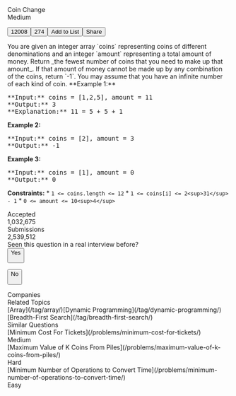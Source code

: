<div class="description__24sA">

<div class="css-101rr4k">

<div data-cy="question-title" class="css-v3d350">Coin Change</div>

<div class="css-10o4wqw">

<div diff="medium" class="css-dcmtd5">Medium</div>

<button class="btn__r7r7 css-1rdgofi"><span>12008</span></button><button class="btn__r7r7 css-1rdgofi"><span>274</span></button><button class="btn__r7r7 css-1rdgofi"><span>Add to List</span></button><button class="btn__r7r7 css-1rdgofi"><span>Share</span></button></div>

</div>

<div class="content__u3I1 question-content__JfgR">

<div>You are given an integer array `coins` representing coins of different denominations and an integer `amount` representing a total amount of money. Return _the fewest number of coins that you need to make up that amount_. If that amount of money cannot be made up by any combination of the coins, return `-1`. You may assume that you have an infinite number of each kind of coin. **Example 1:**

<pre>**Input:** coins = [1,2,5], amount = 11
**Output:** 3
**Explanation:** 11 = 5 + 5 + 1
</pre>

**Example 2:**

<pre>**Input:** coins = [2], amount = 3
**Output:** -1
</pre>

**Example 3:**

<pre>**Input:** coins = [1], amount = 0
**Output:** 0
</pre>

**Constraints:** * `1 <= coins.length <= 12` * `1 <= coins[i] <= 2<sup>31</sup> - 1` * `0 <= amount <= 10<sup>4</sup>`</div>

</div>

<div style="position: relative;">

<div class="css-q9155n">

<div class="css-oqu510">

<div class="css-y3si18">Accepted</div>

<div class="css-jkjiwi">1,032,675</div>

</div>

<div class="css-oqu510">

<div class="css-y3si18">Submissions</div>

<div class="css-jkjiwi">2,539,512</div>

</div>

</div>

</div>

<div class="header__28Cb">

<div class="title__3BS7" data-size="md">Seen this question in a real interview before?</div>

<div class="btn-wrapper__19Tg"><button class="btn__1z2C btn-xs__3fYh btn-info__3EMF action-btn__DKeo" data-no-border="false">

<div class="btn-content-container__2HVS"><span class="btn-content__2V4r">Yes</span></div>

</button></div>

<div class="btn-wrapper__19Tg"><button class="btn__1z2C btn-xs__3fYh btn-info__3EMF action-btn__DKeo" data-no-border="false">

<div class="btn-content-container__2HVS"><span class="btn-content__2V4r">No</span></div>

</button></div>

</div>

<div class="css-isal7m">

<div class="css-blecvm e5i1odf0">

<div class="css-1jqueqk">

<div class="header__2X5E">Companies</div>

</div>

</div>

</div>

<div class="css-isal7m">

<div class="css-blecvm e5i1odf0">

<div class="css-1jqueqk">

<div class="header__2RZv">Related Topics</div>

</div>

</div>

<div class="css-1hky5w4">[<span data-size="xs" class="tag__24Rd">Array</span>](/tag/array/)[<span data-size="xs" class="tag__24Rd">Dynamic Programming</span>](/tag/dynamic-programming/)[<span data-size="xs" class="tag__24Rd">Breadth-First Search</span>](/tag/breadth-first-search/)</div>

</div>

<div class="css-isal7m">

<div class="css-blecvm e5i1odf0">

<div class="css-1jqueqk">

<div class="header__qVrK">Similar Questions</div>

</div>

</div>

<div class="css-1hky5w4">

<div class="question__25Pw">[Minimum Cost For Tickets](/problems/minimum-cost-for-tickets/)

<div class="difficulty__ES5S">Medium</div>

</div>

<div class="question__25Pw">[Maximum Value of K Coins From Piles](/problems/maximum-value-of-k-coins-from-piles/)

<div class="difficulty__ES5S">Hard</div>

</div>

<div class="question__25Pw">[Minimum Number of Operations to Convert Time](/problems/minimum-number-of-operations-to-convert-time/)

<div class="difficulty__ES5S">Easy</div>

</div>

</div>

</div>

</div>
